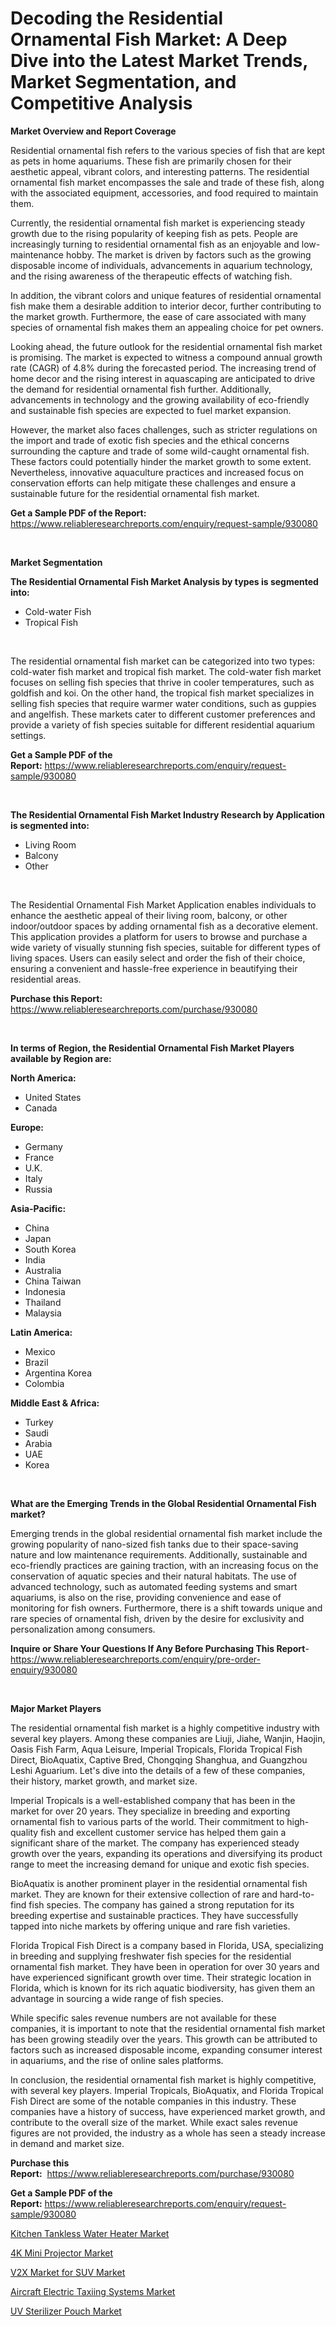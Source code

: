 <p><h1>Decoding the Residential Ornamental Fish Market: A Deep Dive into the Latest Market Trends, Market Segmentation, and Competitive Analysis</h1></p><p><strong>Market Overview and Report Coverage</strong></p>
<p><p>Residential ornamental fish refers to the various species of fish that are kept as pets in home aquariums. These fish are primarily chosen for their aesthetic appeal, vibrant colors, and interesting patterns. The residential ornamental fish market encompasses the sale and trade of these fish, along with the associated equipment, accessories, and food required to maintain them.</p><p>Currently, the residential ornamental fish market is experiencing steady growth due to the rising popularity of keeping fish as pets. People are increasingly turning to residential ornamental fish as an enjoyable and low-maintenance hobby. The market is driven by factors such as the growing disposable income of individuals, advancements in aquarium technology, and the rising awareness of the therapeutic effects of watching fish.</p><p>In addition, the vibrant colors and unique features of residential ornamental fish make them a desirable addition to interior decor, further contributing to the market growth. Furthermore, the ease of care associated with many species of ornamental fish makes them an appealing choice for pet owners.</p><p>Looking ahead, the future outlook for the residential ornamental fish market is promising. The market is expected to witness a compound annual growth rate (CAGR) of 4.8% during the forecasted period. The increasing trend of home decor and the rising interest in aquascaping are anticipated to drive the demand for residential ornamental fish further. Additionally, advancements in technology and the growing availability of eco-friendly and sustainable fish species are expected to fuel market expansion.</p><p>However, the market also faces challenges, such as stricter regulations on the import and trade of exotic fish species and the ethical concerns surrounding the capture and trade of some wild-caught ornamental fish. These factors could potentially hinder the market growth to some extent. Nevertheless, innovative aquaculture practices and increased focus on conservation efforts can help mitigate these challenges and ensure a sustainable future for the residential ornamental fish market.</p></p>
<p><strong>Get a Sample PDF of the Report:</strong> <a href="https://www.reliableresearchreports.com/enquiry/request-sample/930080">https://www.reliableresearchreports.com/enquiry/request-sample/930080</a></p>
<p>&nbsp;</p>
<p><strong>Market Segmentation</strong></p>
<p><strong>The Residential Ornamental Fish Market Analysis by types is segmented into:</strong></p>
<p><ul><li>Cold-water Fish</li><li>Tropical Fish</li></ul></p>
<p>&nbsp;</p>
<p><p>The residential ornamental fish market can be categorized into two types: cold-water fish market and tropical fish market. The cold-water fish market focuses on selling fish species that thrive in cooler temperatures, such as goldfish and koi. On the other hand, the tropical fish market specializes in selling fish species that require warmer water conditions, such as guppies and angelfish. These markets cater to different customer preferences and provide a variety of fish species suitable for different residential aquarium settings.</p></p>
<p><strong>Get a Sample PDF of the Report:</strong>&nbsp;<a href="https://www.reliableresearchreports.com/enquiry/request-sample/930080">https://www.reliableresearchreports.com/enquiry/request-sample/930080</a></p>
<p>&nbsp;</p>
<p><strong>The Residential Ornamental Fish Market Industry Research by Application is segmented into:</strong></p>
<p><ul><li>Living Room</li><li>Balcony</li><li>Other</li></ul></p>
<p>&nbsp;</p>
<p><p>The Residential Ornamental Fish Market Application enables individuals to enhance the aesthetic appeal of their living room, balcony, or other indoor/outdoor spaces by adding ornamental fish as a decorative element. This application provides a platform for users to browse and purchase a wide variety of visually stunning fish species, suitable for different types of living spaces. Users can easily select and order the fish of their choice, ensuring a convenient and hassle-free experience in beautifying their residential areas.</p></p>
<p><strong>Purchase this Report:</strong>&nbsp; <a href="https://www.reliableresearchreports.com/purchase/930080">https://www.reliableresearchreports.com/purchase/930080</a></p>
<p>&nbsp;</p>
<p><strong>In terms of Region, the Residential Ornamental Fish Market Players available by Region are:</strong></p>
<p>
    <p> <strong> North America: </strong>
        <ul>
            <li>United States</li>
            <li>Canada</li>
        </ul>
        </p> 
    <p> <strong> Europe: </strong>
        <ul>
            <li>Germany</li>
            <li>France</li>
            <li>U.K.</li>
            <li>Italy</li>
            <li>Russia</li>
        </ul>
        </p> 
    <p> <strong> Asia-Pacific: </strong>
        <ul>
            <li>China</li>
            <li>Japan</li>
            <li>South Korea</li>
            <li>India</li>
            <li>Australia</li>
            <li>China Taiwan</li>
            <li>Indonesia</li>
            <li>Thailand</li>
            <li>Malaysia</li>
        </ul>
        </p> 
    <p> <strong> Latin America: </strong>
        <ul>
            <li>Mexico</li>
            <li>Brazil</li>
            <li>Argentina Korea</li>
            <li>Colombia</li>
        </ul>
        </p> 
    <p> <strong> Middle East & Africa: </strong>
        <ul>
            <li>Turkey</li>
            <li>Saudi</li>
            <li>Arabia</li>
            <li>UAE</li>
            <li>Korea</li>
        </ul>
    </p>
    </p>
<p>&nbsp;</p>
<p><strong>What are the Emerging Trends in the Global Residential Ornamental Fish market?</strong></p>
<p><p>Emerging trends in the global residential ornamental fish market include the growing popularity of nano-sized fish tanks due to their space-saving nature and low maintenance requirements. Additionally, sustainable and eco-friendly practices are gaining traction, with an increasing focus on the conservation of aquatic species and their natural habitats. The use of advanced technology, such as automated feeding systems and smart aquariums, is also on the rise, providing convenience and ease of monitoring for fish owners. Furthermore, there is a shift towards unique and rare species of ornamental fish, driven by the desire for exclusivity and personalization among consumers.</p></p>
<p><strong>Inquire or Share Your Questions If Any Before Purchasing This Report</strong>- <a href="https://www.reliableresearchreports.com/enquiry/pre-order-enquiry/930080">https://www.reliableresearchreports.com/enquiry/pre-order-enquiry/930080</a></p>
<p>&nbsp;</p>
<p><strong>Major Market Players</strong></p>
<p><p>The residential ornamental fish market is a highly competitive industry with several key players. Among these companies are Liuji, Jiahe, Wanjin, Haojin, Oasis Fish Farm, Aqua Leisure, Imperial Tropicals, Florida Tropical Fish Direct, BioAquatix, Captive Bred, Chongqing Shanghua, and Guangzhou Leshi Aguarium. Let's dive into the details of a few of these companies, their history, market growth, and market size.</p><p>Imperial Tropicals is a well-established company that has been in the market for over 20 years. They specialize in breeding and exporting ornamental fish to various parts of the world. Their commitment to high-quality fish and excellent customer service has helped them gain a significant share of the market. The company has experienced steady growth over the years, expanding its operations and diversifying its product range to meet the increasing demand for unique and exotic fish species.</p><p>BioAquatix is another prominent player in the residential ornamental fish market. They are known for their extensive collection of rare and hard-to-find fish species. The company has gained a strong reputation for its breeding expertise and sustainable practices. They have successfully tapped into niche markets by offering unique and rare fish varieties.</p><p>Florida Tropical Fish Direct is a company based in Florida, USA, specializing in breeding and supplying freshwater fish species for the residential ornamental fish market. They have been in operation for over 30 years and have experienced significant growth over time. Their strategic location in Florida, which is known for its rich aquatic biodiversity, has given them an advantage in sourcing a wide range of fish species.</p><p>While specific sales revenue numbers are not available for these companies, it is important to note that the residential ornamental fish market has been growing steadily over the years. This growth can be attributed to factors such as increased disposable income, expanding consumer interest in aquariums, and the rise of online sales platforms.</p><p>In conclusion, the residential ornamental fish market is highly competitive, with several key players. Imperial Tropicals, BioAquatix, and Florida Tropical Fish Direct are some of the notable companies in this industry. These companies have a history of success, have experienced market growth, and contribute to the overall size of the market. While exact sales revenue figures are not provided, the industry as a whole has seen a steady increase in demand and market size.</p></p>
<p><strong>Purchase this Report:</strong>&nbsp;&nbsp;<a href="https://www.reliableresearchreports.com/purchase/930080">https://www.reliableresearchreports.com/purchase/930080</a></p>
<p></p>
<p><strong>Get a Sample PDF of the Report:</strong>&nbsp;<a href="https://www.reliableresearchreports.com/enquiry/request-sample/930080">https://www.reliableresearchreports.com/enquiry/request-sample/930080</a></p>
<p><p><a href="https://www.reportprime.com/kitchen-tankless-water-heater-r1450">Kitchen Tankless Water Heater Market</a></p><p><a href="https://www.reportprime.com/4k-mini-projector-r1451">4K Mini Projector Market</a></p><p><a href="https://issuu.com/reportprime-2/docs/v2x-market-for-suv-market-size-2030.pptx?fr=xKAE9_zU1NQ">V2X Market for SUV Market</a></p><p><a href="https://github.com/RoccoManning/Market-Research-Report-List-1/blob/main/aircraft-electric-taxiing-systems-market.md">Aircraft Electric Taxiing Systems Market</a></p><p><a href="https://issuu.com/reportprime-2/docs/uv-sterilizer-pouch-market-size-2030.pptx?fr=xKAE9_zU1NQ">UV Sterilizer Pouch Market</a></p></p>